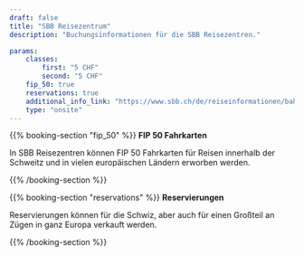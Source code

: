 ```yaml
---
draft: false
title: "SBB Reisezentrum"
description: "Buchungsinformationen für die SBB Reisezentren."

params:
    classes:
        first: "5 CHF"
        second: "5 CHF"
    fip_50: true
    reservations: true
    additional_info_link: "https://www.sbb.ch/de/reiseinformationen/bahnhoefe/services-bahnhof.html"
    type: "onsite"
---
```


{{% booking-section "fip_50" %}}
**FIP 50 Fahrkarten**

In SBB Reisezentren können FIP 50 Fahrkarten für Reisen innerhalb der Schweitz und in vielen europäischen Ländern erworben werden.

{{% /booking-section %}}

{{% booking-section "reservations" %}}
**Reservierungen**

Reservierungen können für die Schwiz, aber auch für einen Großteil an Zügen in ganz Europa verkauft werden.

{{% /booking-section %}}
